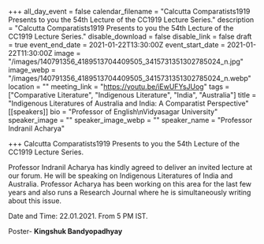 +++
all_day_event = false
calendar_filename = "Calcutta Comparatists1919 Presents to you the 54th Lecture of the CC1919 Lecture Series."
description = "Calcutta Comparatists1919 Presents to you the 54th Lecture of the CC1919 Lecture Series."
disable_download = false
disable_link = false
draft = true
event_end_date = 2021-01-22T13:30:00Z
event_start_date = 2021-01-22T11:30:00Z
image = "/images/140791356_4189513704409505_3415731351302785024_n.jpg"
image_webp = "/images/140791356_4189513704409505_3415731351302785024_n.webp"
location = ""
meeting_link = "https://youtu.be/iEwUFYsJUog"
tags = ["Comparative Literature", "Indigenous Literature", "India", "Australia"]
title = "Indigenous Literatures of Australia and India: A Comparatist Perspective"
[[speakers]]
bio = "Professor of English\nVidyasagar University"
speaker_image = ""
speaker_image_webp = ""
speaker_name = "Professor Indranil Acharya"

+++
Calcutta Comparatists1919 Presents to you the 54th Lecture of the CC1919 Lecture Series.  
  
Professor Indranil Acharya has kindly agreed to deliver an invited lecture at our forum. He will be speaking on Indigenous Literatures of India and Australia. Professor Acharya has been working on this area for the last few years and also runs a Research Journal where he is simultaneously writing about this issue.  
  
Date and Time: 22.01.2021. From 5 PM IST.

Poster- **Kingshuk Bandyopadhyay**
